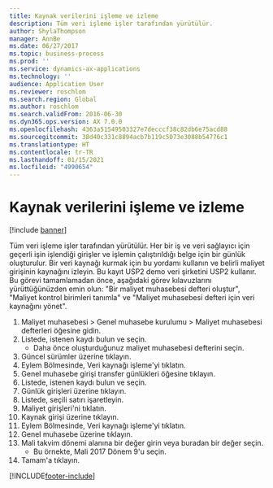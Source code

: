 ```yaml
---
title: Kaynak verilerini işleme ve izleme
description: Tüm veri işleme işler tarafından yürütülür.
author: ShylaThompson
manager: AnnBe
ms.date: 06/27/2017
ms.topic: business-process
ms.prod: ''
ms.service: dynamics-ax-applications
ms.technology: ''
audience: Application User
ms.reviewer: roschlom
ms.search.region: Global
ms.author: roschlom
ms.search.validFrom: 2016-06-30
ms.dyn365.ops.version: AX 7.0.0
ms.openlocfilehash: 4363a51549503327e7decccf38c82db6e75acd88
ms.sourcegitcommit: 38d40c331c8894acb7b119c5073e3088b54776c1
ms.translationtype: HT
ms.contentlocale: tr-TR
ms.lasthandoff: 01/15/2021
ms.locfileid: "4990654"
---
```

# <a name="process-and-trace-source-data"></a>Kaynak verilerini işleme ve izleme

[!include [banner](../../includes/banner.md)]

Tüm veri işleme işler tarafından yürütülür. Her bir iş ve veri sağlayıcı için geçerli işin işlendiği girişler ve işlemin çalıştırıldığı belge için bir günlük oluşturulur. Bir veri kaynağı kurmak için bu yordamı kullanın ve belirli maliyet girişinin kaynağını izleyin. Bu kayıt USP2 demo veri şirketini USP2 kullanır. Bu görevi tamamlamadan önce, aşağıdaki görev kılavuzlarını yürüttüğünüzden emin olun: "Bir maliyet muhasebesi defteri oluştur", "Maliyet kontrol birimleri tanımla" ve "Maliyet muhasebesi defteri için veri kaynağını yönet".

1. Maliyet muhasebesi > Genel muhasebe kurulumu > Maliyet muhasebesi defterleri öğesine gidin.
2. Listede, istenen kaydı bulun ve seçin.
    * Daha önce oluşturduğunuz maliyet muhasebesi defterini seçin.  
3. Güncel sürümler üzerine tıklayın.
4. Eylem Bölmesinde, Veri kaynağı işleme'yi tıklatın.
5. Genel muhasebe girişi transfer günlükleri öğesine tıklayın.
6. Listede, istenen kaydı bulun ve seçin.
7. Günlük girişleri üzerine tıklayın.
8. Listede, seçili satırı işaretleyin.
9. Maliyet girişleri'ni tıklatın.
10. Kaynak girişi üzerine tıklayın.
11. Eylem Bölmesinde, Veri kaynağı işleme'yi tıklatın.
12. Genel muhasebe üzerine tıklayın.
13. Mali takvim dönemi alanına bir değer girin veya buradan bir değer seçin.
    * Bu örnekte, Mali 2017 Dönem 9'u seçin.  
14. Tamam'a tıklayın.



[!INCLUDE[footer-include](../../../includes/footer-banner.md)]